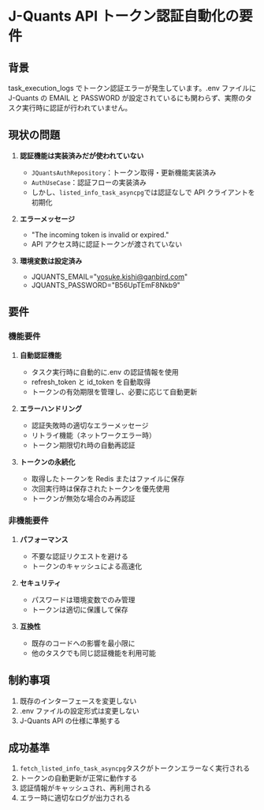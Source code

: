 # J-Quants API トークン認証自動化の要件

## 背景

task_execution_logs でトークン認証エラーが発生しています。.env ファイルに J-Quants の EMAIL と PASSWORD が設定されているにも関わらず、実際のタスク実行時に認証が行われていません。

## 現状の問題

1. **認証機能は実装済みだが使われていない**
   - `JQuantsAuthRepository`：トークン取得・更新機能実装済み
   - `AuthUseCase`：認証フローの実装済み
   - しかし、`listed_info_task_asyncpg`では認証なしで API クライアントを初期化

2. **エラーメッセージ**
   - "The incoming token is invalid or expired."
   - API アクセス時に認証トークンが渡されていない

3. **環境変数は設定済み**
   - JQUANTS_EMAIL="yosuke.kishi@ganbird.com"
   - JQUANTS_PASSWORD="B56UpTEmF8Nkb9"

## 要件

### 機能要件

1. **自動認証機能**
   - タスク実行時に自動的に.env の認証情報を使用
   - refresh_token と id_token を自動取得
   - トークンの有効期限を管理し、必要に応じて自動更新

2. **エラーハンドリング**
   - 認証失敗時の適切なエラーメッセージ
   - リトライ機能（ネットワークエラー時）
   - トークン期限切れ時の自動再認証

3. **トークンの永続化**
   - 取得したトークンを Redis またはファイルに保存
   - 次回実行時は保存されたトークンを優先使用
   - トークンが無効な場合のみ再認証

### 非機能要件

1. **パフォーマンス**
   - 不要な認証リクエストを避ける
   - トークンのキャッシュによる高速化

2. **セキュリティ**
   - パスワードは環境変数でのみ管理
   - トークンは適切に保護して保存

3. **互換性**
   - 既存のコードへの影響を最小限に
   - 他のタスクでも同じ認証機能を利用可能

## 制約事項

1. 既存のインターフェースを変更しない
2. .env ファイルの設定形式は変更しない
3. J-Quants API の仕様に準拠する

## 成功基準

1. `fetch_listed_info_task_asyncpg`タスクがトークンエラーなく実行される
2. トークンの自動更新が正常に動作する
3. 認証情報がキャッシュされ、再利用される
4. エラー時に適切なログが出力される